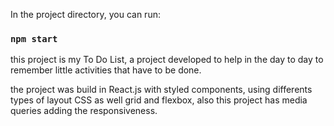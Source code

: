 In the project directory, you can run:

### `npm start`

this project is my To Do List, a project developed to help in the day to day to remember little activities that have to be done.

the project was build in React.js with styled components, using differents types of layout CSS as well grid and flexbox, also this project has media queries adding the responsiveness.
